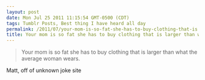 ```yaml
---
layout: post
date: Mon Jul 25 2011 11:15:54 GMT-0500 (CDT)
tags: Tumblr Posts, Best thing I have heard all day
permalink: /2011/07/your-mom-is-so-fat-she-has-to-buy-clothing-that-is
title: Your mom is so fat she has to buy clothing that is larger than what the average woman wears.
---
```


> Your mom is so fat she has to buy clothing that is larger than what the average woman wears.

Matt, off of unknown joke site
